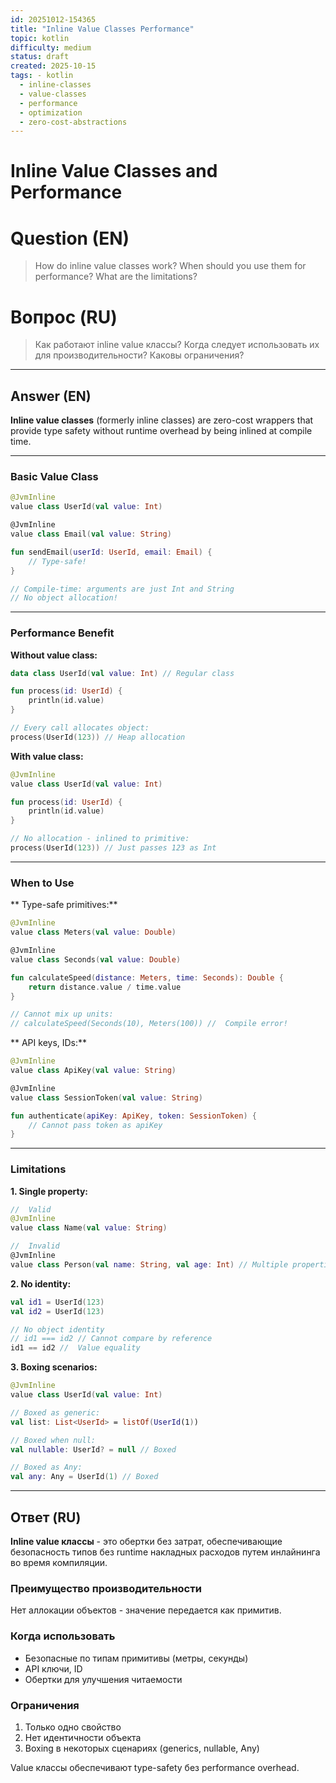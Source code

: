 ```yaml
---
id: 20251012-154365
title: "Inline Value Classes Performance"
topic: kotlin
difficulty: medium
status: draft
created: 2025-10-15
tags: - kotlin
  - inline-classes
  - value-classes
  - performance
  - optimization
  - zero-cost-abstractions
---
```

# Inline Value Classes and Performance

# Question (EN)
> How do inline value classes work? When should you use them for performance? What are the limitations?

# Вопрос (RU)
> Как работают inline value классы? Когда следует использовать их для производительности? Каковы ограничения?

---

## Answer (EN)

**Inline value classes** (formerly inline classes) are zero-cost wrappers that provide type safety without runtime overhead by being inlined at compile time.

---

### Basic Value Class

```kotlin
@JvmInline
value class UserId(val value: Int)

@JvmInline
value class Email(val value: String)

fun sendEmail(userId: UserId, email: Email) {
    // Type-safe!
}

// Compile-time: arguments are just Int and String
// No object allocation!
```

---

### Performance Benefit

**Without value class:**

```kotlin
data class UserId(val value: Int) // Regular class

fun process(id: UserId) {
    println(id.value)
}

// Every call allocates object:
process(UserId(123)) // Heap allocation
```

**With value class:**

```kotlin
@JvmInline
value class UserId(val value: Int)

fun process(id: UserId) {
    println(id.value)
}

// No allocation - inlined to primitive:
process(UserId(123)) // Just passes 123 as Int
```

---

### When to Use

** Type-safe primitives:**

```kotlin
@JvmInline
value class Meters(val value: Double)

@JvmInline
value class Seconds(val value: Double)

fun calculateSpeed(distance: Meters, time: Seconds): Double {
    return distance.value / time.value
}

// Cannot mix up units:
// calculateSpeed(Seconds(10), Meters(100)) //  Compile error!
```

** API keys, IDs:**

```kotlin
@JvmInline
value class ApiKey(val value: String)

@JvmInline
value class SessionToken(val value: String)

fun authenticate(apiKey: ApiKey, token: SessionToken) {
    // Cannot pass token as apiKey
}
```

---

### Limitations

**1. Single property:**

```kotlin
//  Valid
@JvmInline
value class Name(val value: String)

//  Invalid
@JvmInline
value class Person(val name: String, val age: Int) // Multiple properties
```

**2. No identity:**

```kotlin
val id1 = UserId(123)
val id2 = UserId(123)

// No object identity
// id1 === id2 // Cannot compare by reference
id1 == id2 //  Value equality
```

**3. Boxing scenarios:**

```kotlin
@JvmInline
value class UserId(val value: Int)

// Boxed as generic:
val list: List<UserId> = listOf(UserId(1))

// Boxed when null:
val nullable: UserId? = null // Boxed

// Boxed as Any:
val any: Any = UserId(1) // Boxed
```

---

## Ответ (RU)

**Inline value классы** - это обертки без затрат, обеспечивающие безопасность типов без runtime накладных расходов путем инлайнинга во время компиляции.

### Преимущество производительности

Нет аллокации объектов - значение передается как примитив.

### Когда использовать

- Безопасные по типам примитивы (метры, секунды)
- API ключи, ID
- Обертки для улучшения читаемости

### Ограничения

1. Только одно свойство
2. Нет идентичности объекта
3. Boxing в некоторых сценариях (generics, nullable, Any)

Value классы обеспечивают type-safety без performance overhead.
